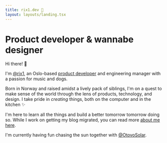 ```yaml
---
title: rix1.dev 👋
layout: layouts/landing.tsx
---
```


# Product developer &&nbsp;wannabe designer

Hi there! 👋

I'm [@rix1](https://twitter.com/rix1), an Oslo-based
[product developer](https://github.com/rix1) and engineering manager with a
passion for music and dogs.

Born in Norway and raised amidst a lively pack of
<span data-tooltip="Six to be exact 🫶">siblings</span>, I'm on a quest to make
sense of the world through the lens of products, technology, and design. I take
pride in _creating_ things, both on the computer and in the kitchen ✨

I'm here to learn all the things and build a better tomorrow tomorrow doing so.
While I work on getting my blog migrated, you can read more
[about me here](/about).

I'm currently having fun chasing the sun together with
[@OtovoSolar](https://twitter.com/@otovosolar).
